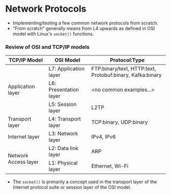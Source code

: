 # Network Protocols

* Implementing/testing a few common network protocols from scratch.
* "From scratch" generally means from L4 upwards as defined in OSI model with Linux's `socket()` functions.

### Review of OSI and TCP/IP models

<table>
    <thead>
        <tr>
            <th>TCP/IP Model</th>
            <th>OSI Model</th>
            <th>Protocol:Type</th>
        </tr>
    </thead>
    <tbody>
        <tr>
            <td rowspan=3>Application layer</td>
            <td>L7: Application layer</td>
            <td>FTP:binary/text, HTTP:text, Protobuf:binary, Kafka:binary</td>
        </tr>
        <tr>
            <td>L6: Presentation layer</td>
            <td>&#60;no common examples...&#62;</td>
        </tr>
        <tr>
            <td>L5: Session layer</td>
            <td>L2TP</td>
        </tr>
        <tr>
            <td>Transport layer</td>
            <td>L4: Transport layer</td>
            <td>TCP:binary, UDP:binary</td>
        </tr>
        <tr>
            <td>Internet layer</td>
            <td>L3: Network layer</td>
            <td>IPv4, IPv6</td>
        </tr>
        <tr>
            <td rowspan=2>Network Access layer</td>
            <td>L2: Data link layer</td>
            <td>ARP</td>
        </tr> 
        <tr>
            <td>L1: Physical layer</td>
            <td>Ethernet, Wi-Fi</td>
        </tr>
    </tbody>
</table>

* The `socket()` is primarily a concept used in the transport layer of the Internet protocol suite or session layer of the OSI model.
